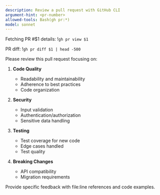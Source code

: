 ```yaml
---
description: Review a pull request with GitHub CLI
argument-hint: <pr-number>
allowed-tools: Bash(gh pr:*)
model: sonnet
---
```


Fetching PR #$1 details:
!`gh pr view $1`

PR diff:
!`gh pr diff $1 | head -500`

Please review this pull request focusing on:

1. **Code Quality**
   - Readability and maintainability
   - Adherence to best practices
   - Code organization

2. **Security**
   - Input validation
   - Authentication/authorization
   - Sensitive data handling

3. **Testing**
   - Test coverage for new code
   - Edge cases handled
   - Test quality

4. **Breaking Changes**
   - API compatibility
   - Migration requirements

Provide specific feedback with file:line references and code examples.
